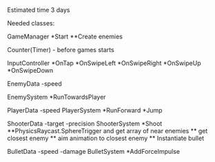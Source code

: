 ﻿Estimated time
3 days

Needed classes:

GameManager
*Start
**Create enemies

Counter(Timer) - before games starts

InputController
*OnTap
*OnSwipeLeft
*OnSwipeRight
*OnSwipeUp
*OnSwipeDown

EnemyData
-speed

EnemySystem
*RunTowardsPlayer

PlayerData
-speed
PlayerSystem
*RunForward
*Jump

ShooterData
-target
-precision
ShooterSystem
*Shoot
**PhysicsRaycast.SphereTrigger and get array of near enemies
** get closest enemy
** aim animation to closest enemy
** Instantiate bullet

BulletData
-speed
-damage
BulletSystem
*AddForceImpulse




